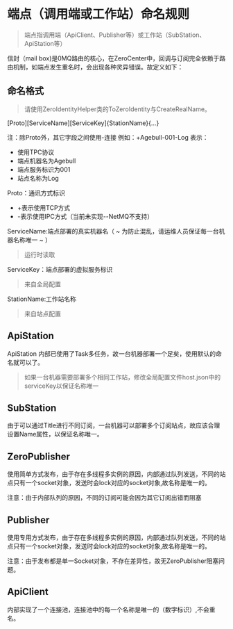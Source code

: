 # 端点（调用端或工作站）命名规则
> 端点指调用端（ApiClient、Publisher等）或工作站（SubStation、ApiStation等）

信封（mail box)是0MQ路由的核心，在ZeroCenter中，回调与订阅完全依赖于路由机制，如端点发生重名时，会出现各种灵异错误。故定义如下：

## 命名格式
> 请使用ZeroIdentityHelper类的ToZeroIdentity与CreateRealName。

[Proto][ServiceName][ServiceKey]{StationName}{...}

注：除Proto外，其它字段之间使用-连接
例如：+Agebull-001-Log 表示：
+ 使用TPC协议
+ 端点机器名为Agebull
+ 端点服务标识为001
+ 站点名称为Log


Proto：通讯方式标识
+  +表示使用TCP方式
+ -表示使用IPC方式（当前未实现--NetMQ不支持）

ServiceName:端点部署的真实机器名（ ~ 为防止混乱，请运维人员保证每一台机器名称唯一 ~ ）
> 运行时读取

ServiceKey：端点部署的虚拟服务标识
> 来自全局配置

StationName:工作站名称
> 来自站点配置

## ApiStation
ApiStation 内部已使用了Task多任务，故一台机器部署一个足矣，使用默认的命名就可以了。
> 如果一台机器需要部署多个相同工作站，修改全局配置文件host.json中的serviceKey以保证名称唯一

## SubStation
由于可以通过Title进行不同订阅，一台机器可以部署多个订阅站点，故应该合理设置Name属性，以保证名称唯一。

## ZeroPublisher
使用简单方式发布，由于存在多线程多实例的原因，内部通过队列发送，不同的站点只有一个socket对象，发送时会lock对应的socket对象,故名称是唯一的。

注意：由于内部队列的原因，不同的订阅可能会因为其它订阅出错而阻塞

## Publisher
使用专用方式发布，由于存在多线程多实例的原因，内部通过队列发送，不同的站点只有一个socket对象，发送时会lock对应的socket对象,故名称是唯一的。

注意：由于发布都是单一Socket对象，不存在差异性，故无ZeroPublisher阻塞问题。

## ApiClient
内部实现了一个连接池，连接池中的每一个名称是唯一的（数字标识）,不会重名。
